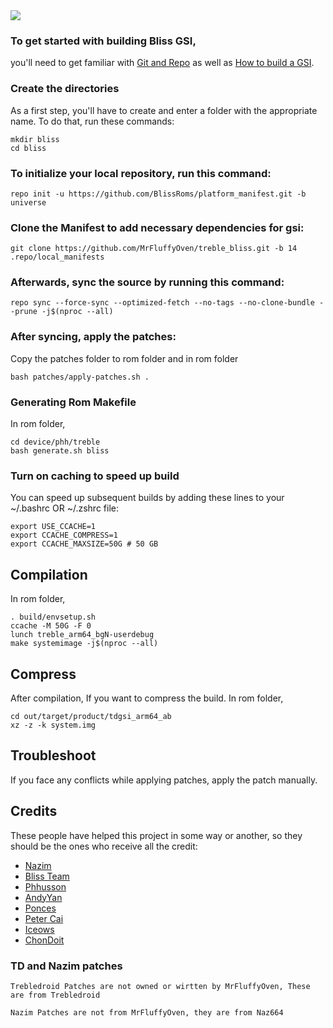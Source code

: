 <img src="https://imgur.com/jmiT0ss.png">

### To get started with building Bliss GSI,
you'll need to get familiar with [Git and Repo](https://source.android.com/source/using-repo.html) as well as [How to build a GSI](https://github.com/phhusson/treble_experimentations/wiki/How-to-build-a-GSI%3F).


### Create the directories

As a first step, you'll have to create and enter a folder with the appropriate name.
To do that, run these commands:


    mkdir bliss
    cd bliss

### To initialize your local repository, run this command:

    repo init -u https://github.com/BlissRoms/platform_manifest.git -b universe
 

### Clone the Manifest to add necessary dependencies for gsi:
 

    git clone https://github.com/MrFluffyOven/treble_bliss.git -b 14 .repo/local_manifests

### Afterwards, sync the source by running this command:

    repo sync --force-sync --optimized-fetch --no-tags --no-clone-bundle --prune -j$(nproc --all)


### After syncing, apply the patches:

Copy the patches folder to rom folder and in rom folder

    bash patches/apply-patches.sh .

### Generating Rom Makefile

 In rom folder,
 
 
    cd device/phh/treble
    bash generate.sh bliss

### Turn on caching to speed up build

You can speed up subsequent builds by adding these lines to your ~/.bashrc OR ~/.zshrc file:

    export USE_CCACHE=1
    export CCACHE_COMPRESS=1
    export CCACHE_MAXSIZE=50G # 50 GB

## Compilation 

In rom folder,

    . build/envsetup.sh
    ccache -M 50G -F 0
    lunch treble_arm64_bgN-userdebug 
    make systemimage -j$(nproc --all)

## Compress

After compilation,
If you want to compress the build.
In rom folder,
 
    cd out/target/product/tdgsi_arm64_ab
    xz -z -k system.img 


## Troubleshoot
 
If you face any conflicts while applying patches, apply the patch manually.


## Credits
These people have helped this project in some way or another, so they should be the ones who receive all the credit:
- [Nazim](https://github.com/naz664)
- [Bliss Team](https://github.com/BlissRoms)
- [Phhusson](https://github.com/phhusson)
- [AndyYan](https://github.com/AndyCGYan)
- [Ponces](https://github.com/ponces)
- [Peter Cai](https://github.com/PeterCxy)
- [Iceows](https://github.com/Iceows)
- [ChonDoit](https://github.com/ChonDoit)

### TD and Nazim patches
    Trebledroid Patches are not owned or wirtten by MrFluffyOven, These are from Trebledroid

    Nazim Patches are not from MrFluffyOven, they are from Naz664
